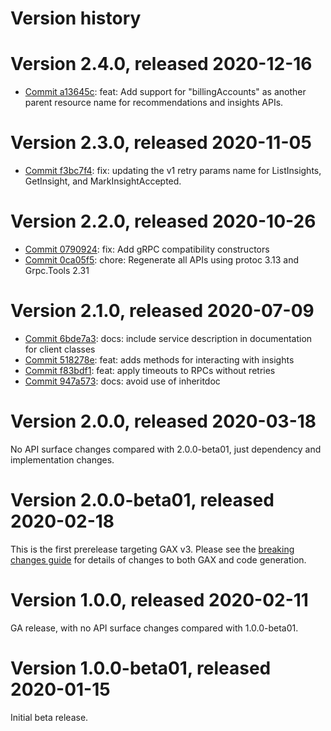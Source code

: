 # Version history

# Version 2.4.0, released 2020-12-16

- [Commit a13645c](https://github.com/googleapis/google-cloud-dotnet/commit/a13645c): feat: Add support for "billingAccounts" as another parent resource name for recommendations and insights APIs.

# Version 2.3.0, released 2020-11-05

- [Commit f3bc7f4](https://github.com/googleapis/google-cloud-dotnet/commit/f3bc7f4): fix: updating the v1 retry params name for ListInsights, GetInsight, and MarkInsightAccepted.

# Version 2.2.0, released 2020-10-26

- [Commit 0790924](https://github.com/googleapis/google-cloud-dotnet/commit/0790924): fix: Add gRPC compatibility constructors
- [Commit 0ca05f5](https://github.com/googleapis/google-cloud-dotnet/commit/0ca05f5): chore: Regenerate all APIs using protoc 3.13 and Grpc.Tools 2.31

# Version 2.1.0, released 2020-07-09

- [Commit 6bde7a3](https://github.com/googleapis/google-cloud-dotnet/commit/6bde7a3): docs: include service description in documentation for client classes
- [Commit 518278e](https://github.com/googleapis/google-cloud-dotnet/commit/518278e): feat: adds methods for interacting with insights
- [Commit f83bdf1](https://github.com/googleapis/google-cloud-dotnet/commit/f83bdf1): feat: apply timeouts to RPCs without retries
- [Commit 947a573](https://github.com/googleapis/google-cloud-dotnet/commit/947a573): docs: avoid use of inheritdoc

# Version 2.0.0, released 2020-03-18

No API surface changes compared with 2.0.0-beta01, just dependency
and implementation changes.

# Version 2.0.0-beta01, released 2020-02-18

This is the first prerelease targeting GAX v3. Please see the [breaking changes
guide](https://googleapis.github.io/google-cloud-dotnet/docs/guides/breaking-gax2.html)
for details of changes to both GAX and code generation.

# Version 1.0.0, released 2020-02-11

GA release, with no API surface changes compared with 1.0.0-beta01.

# Version 1.0.0-beta01, released 2020-01-15

Initial beta release.

